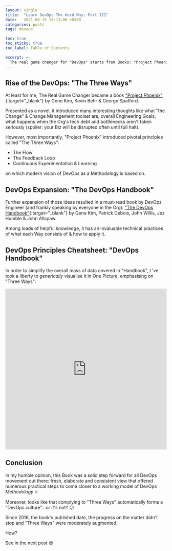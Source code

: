 ```yaml
---
layout: single
title:  "Learn DevOps The Hard Way: Part III"
date:   2021-06-15 19:13:00 +0300
categories: posts
tags: devops

toc: true
toc_sticky: true
toc_label: Table of Contents

excerpt: >-
  The real game changer for "DevOps" starts from Books: "Project Phoenix" & "The DevOps Handbook"...or Not?
---
```

## Rise of the DevOps: "The Three Ways"

At least for me, The Real Game Changer became a book ["Project Phoenix"](https://www.amazon.com/Phoenix-Project-DevOps-Helping-Business/dp/0988262592){:target="_blank"} by Gene Kim, Kevin Behr & George Spafford.

Presented as a novel, it introduced many interesting thoughts like what "the Change" & Change Management toolset are, overall Engineering Goals, what happens when the Org's tech debt and bottlenecks aren't taken seriously (spoiler: your Biz will be disrupted often until full halt).

However, most importantly, "Project Phoenix" introduced pivotal principles called "The Three Ways":
* The Flow
* The Feedback Loop
* Continuous Experimentation & Learning

on which modern vision of DevOps as a Methodology is based on.

## DevOps Expansion: "The DevOps Handbook"

Further expansion of those ideas resulted in a must-read book by DevOps Engineer (and frankly speaking by everyone in the Org):
["The DevOps Handbook"](https://www.amazon.com/DevOps-Handbook-World-Class-Reliability-Organizations/dp/1942788002/ref=sr_1_1?dchild=1&keywords=devops+handbook&qid=1623762578&s=books&sr=1-1){:target="_blank"} by Gene Kim, Patrick Debois, John Willis, Jez Humble & John Allspaw.

Among loads of helpful knowledge, it has an invaluable technical practices of what each Way consists of & how to apply it.

## DevOps Principles Cheatsheet: "DevOps Handbook"

In order to simplify the overall mass of data covered in "Handbook", I 've took a liberty to *generically* visualise it in One Picture, emphasising on "Three Ways":

<iframe height="500" width="100%" src="https://miro.com/app/embed/o9J_l_dQ8LQ=/?pres=1&frameId=3074457360199775909&autoplay=yep" frameBorder="0" scrolling="no" allowFullScreen></iframe>

## Conclusion

In my humble opinion, this Book was a solid step forward for all DevOps movement out there: fresh, elaborate and consistent view that offered numerous practical steps to come closer to a working model of DevOps *Methodology* :fire:

Moreover, looks like that complying to "Three Ways" automatically forms a "DevOps culture"...or it's not? :confused:

Since 2016, the book's published date, the progress on the matter didn't stop and "Three Ways" were moderately augmented.

How?

See in the next post :wink:
